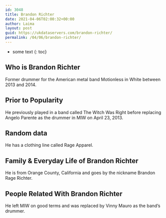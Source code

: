 ```yaml
---
id: 3048
title: Brandon Richter
date: 2021-04-06T02:00:32+00:00
author: Laima
layout: post
guid: https://ukdataservers.com/brandon-richter/
permalink: /04/06/brandon-richter/
---
```


* some text
{: toc}


## Who is Brandon Richter
                  
                  
                  
Former drummer for the American metal band Motionless in White between 2013 and 2014.
                  
              
            
              
            
                
                
                
## Prior to Popularity
                  
                  
                  
He previously played in a band called The Witch Was Right before replacing Angelo Parente as the drummer in MIW on April 23, 2013.
                  
              
            
              
            
                
                
                
## Random data
                  
                  
                  
He has a clothing line called Rage Apparel.
                  
              
            
              
            
                
                
                
## Family & Everyday Life of Brandon Richter
                  
                  
                  
He is from Orange County, California and goes by the nickname Brandon Rage Richter.
                  
              
            
              
            
                
                
                
## People Related With Brandon Richter
                  
                  
                  
He left MIW on good terms and was replaced by Vinny Mauro as the band&#8217;s drummer.
                  
              
            
              
            
                
              
            
              
              
            
            
              
            
          
          
          